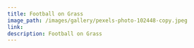 ```yaml
---
title: Football on Grass
image_path: /images/gallery/pexels-photo-102448-copy.jpeg
link:
description: Football on Grass
---
```


